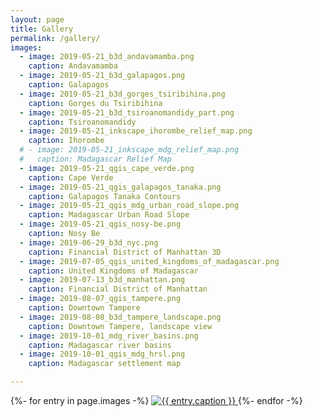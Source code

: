 ```yaml
---
layout: page
title: Gallery
permalink: /gallery/
images:
  - image: 2019-05-21_b3d_andavamamba.png
    caption: Andavamamba
  - image: 2019-05-21_b3d_galapagos.png
    caption: Galapagos
  - image: 2019-05-21_b3d_gorges_tsiribihina.png
    caption: Gorges du Tsiribihina
  - image: 2019-05-21_b3d_tsiroanomandidy_part.png
    caption: Tsiroanomandidy
  - image: 2019-05-21_inkscape_ihorombe_relief_map.png
    caption: Ihorombe
  # - image: 2019-05-21_inkscape_mdg_relief_map.png
  #   caption: Madagascar Relief Map
  - image: 2019-05-21_qgis_cape_verde.png
    caption: Cape Verde
  - image: 2019-05-21_qgis_galapagos_tanaka.png
    caption: Galapagos Tanaka Contours
  - image: 2019-05-21_qgis_mdg_urban_road_slope.png
    caption: Madagascar Urban Road Slope
  - image: 2019-05-21_qgis_nosy-be.png
    caption: Nosy Be
  - image: 2019-06-29_b3d_nyc.png
    caption: Financial District of Manhattan 3D
  - image: 2019-07-05_qgis_united_kingdoms_of_madagascar.png
    caption: United Kingdoms of Madagascar
  - image: 2019-07-13_b3d_manhattan.png
    caption: Financial District of Manhattan
  - image: 2019-08-07_qgis_tampere.png
    caption: Downtown Tampere
  - image: 2019-08-08_b3d_tampere_landscape.png
    caption: Downtown Tampere, landscape view
  - image: 2019-10-01_mdg_river_basins.png
    caption: Madagascar river basins
  - image: 2019-10-01_qgis_mdg_hrsl.png
    caption: Madagascar settlement map

---
```

<div id="imggallery" class="justified-gallery">
{%- for entry in page.images -%}
  <a href="/gallery_content/{{ entry.image }}">
    <img alt="{{ entry.caption }}" src="/gallery_content/thumb/{{ entry.image }}">
  </a>
{%- endfor -%}
</div>